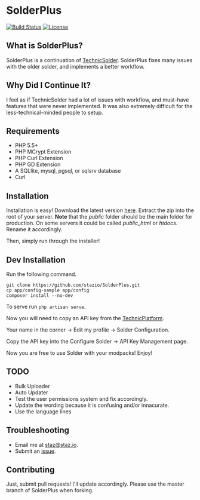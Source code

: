 SolderPlus
=============
[![Build Status](https://travis-ci.org/stazio/SolderPlus.svg?branch=master)](https://travis-ci.org/stazio/SolderPlus)
[![License](https://poser.pugx.org/solder/solder/license.svg)](https://packagist.org/packages/solder/solder)   

What is SolderPlus?
-------------
SolderPlus is a continuation of [TechnicSolder](http://docs.io).
SolderPlus fixes many issues with the older solder, and implements a better workflow.

Why Did I Continue It?
--------------
I feel as if TechnicSolder had a lot of issues with workflow, and must-have features that were never implemented.
It was also extremely difficult for the less-technical-minded people to setup.

Requirements
-------------
* PHP 5.5+
* PHP MCrypt Extension
* PHP Curl Extension
* PHP GD Extension
* A SQLlite, mysql, pgsql, or sqlsrv database
* Curl

Installation
-------------
Installation is easy! Download the latest version [here](https://github.com/stazio/SolderPlus/releases).
Extract the zip into the root of your server.
**Note** that the *public* folder should be the main folder for production. 
On some servers it could be called *public_html* or *htdocs*. Rename it accordingly.

Then, simply run through the installer!  


Dev Installation
----------------
Run the following command. 
```text
git clone https://github.com/stazio/SolderPlus.git
cp app/config-sample app/config
composer install --no-dev
```
To serve run ```php artisan serve```.

Now you will need to copy an API key from the [TechnicPlatform](https://www.technicpack.net/login).

Your name in the corner -> Edit my profile -> Solder Configuration.

Copy the API key into the Configure Solder -> API Key Management page.

Now you are free to use Solder with your modpacks! Enjoy!

TODO
-----
- Bulk Uploader
- Auto Updater
- Test the user permissions system and fix accordingly.
- Update the wording because it is confusing and/or innacurate.
- Use the language lines

Troubleshooting
---
- Email me at [staz@staz.io](malilto:staz@staz.io).
- Submit an [issue](https://github.com/stazio/SolderPlus/issues).

Contributing
---
Just, submit pull requests! I'll update accordingly. Please use the master branch of SolderPlus when forking.